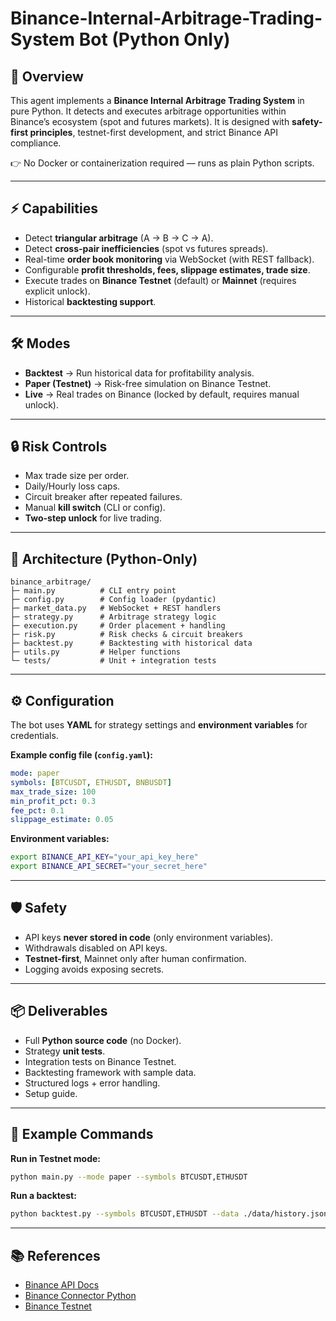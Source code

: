 # Binance-Internal-Arbitrage-Trading-System Bot (Python Only)

## 📌 Overview

This agent implements a **Binance Internal Arbitrage Trading System** in pure Python.
It detects and executes arbitrage opportunities within Binance’s ecosystem (spot and futures markets).
It is designed with **safety-first principles**, testnet-first development, and strict Binance API compliance.

👉 No Docker or containerization required — runs as plain Python scripts.

---

## ⚡ Capabilities

* Detect **triangular arbitrage** (A → B → C → A).
* Detect **cross-pair inefficiencies** (spot vs futures spreads).
* Real-time **order book monitoring** via WebSocket (with REST fallback).
* Configurable **profit thresholds, fees, slippage estimates, trade size**.
* Execute trades on **Binance Testnet** (default) or **Mainnet** (requires explicit unlock).
* Historical **backtesting support**.

---

## 🛠️ Modes

* **Backtest** → Run historical data for profitability analysis.
* **Paper (Testnet)** → Risk-free simulation on Binance Testnet.
* **Live** → Real trades on Binance (locked by default, requires manual unlock).

---

## 🔒 Risk Controls

* Max trade size per order.
* Daily/Hourly loss caps.
* Circuit breaker after repeated failures.
* Manual **kill switch** (CLI or config).
* **Two-step unlock** for live trading.

---

## 📂 Architecture (Python-Only)

```
binance_arbitrage/
├─ main.py          # CLI entry point
├─ config.py        # Config loader (pydantic)
├─ market_data.py   # WebSocket + REST handlers
├─ strategy.py      # Arbitrage strategy logic
├─ execution.py     # Order placement + handling
├─ risk.py          # Risk checks & circuit breakers
├─ backtest.py      # Backtesting with historical data
├─ utils.py         # Helper functions
└─ tests/           # Unit + integration tests
```

---

## ⚙️ Configuration

The bot uses **YAML** for strategy settings and **environment variables** for credentials.

**Example config file (`config.yaml`):**

```yaml
mode: paper
symbols: [BTCUSDT, ETHUSDT, BNBUSDT]
max_trade_size: 100
min_profit_pct: 0.3
fee_pct: 0.1
slippage_estimate: 0.05
```

**Environment variables:**

```bash
export BINANCE_API_KEY="your_api_key_here"
export BINANCE_API_SECRET="your_secret_here"
```

---

## 🛡️ Safety

* API keys **never stored in code** (only environment variables).
* Withdrawals disabled on API keys.
* **Testnet-first**, Mainnet only after human confirmation.
* Logging avoids exposing secrets.

---

## 📦 Deliverables

* Full **Python source code** (no Docker).
* Strategy **unit tests**.
* Integration tests on Binance Testnet.
* Backtesting framework with sample data.
* Structured logs + error handling.
* Setup guide.

---

## 🚀 Example Commands

**Run in Testnet mode:**

```bash
python main.py --mode paper --symbols BTCUSDT,ETHUSDT
```

**Run a backtest:**

```bash
python backtest.py --symbols BTCUSDT,ETHUSDT --data ./data/history.json
```

---

## 📚 References

* [Binance API Docs](https://binance-docs.github.io/apidocs/)
* [Binance Connector Python](https://github.com/binance/binance-connector-python)
* [Binance Testnet](https://testnet.binance.vision/)
